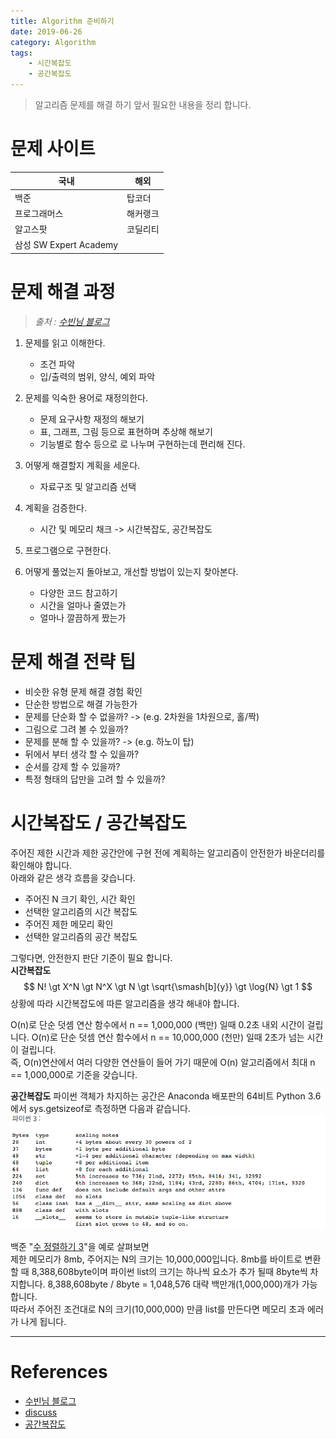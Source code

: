 ```yaml
---
title: Algorithm 준비하기
date: 2019-06-26
category: Algorithm
tags:
    - 시간복잡도
    - 공간복잡도
---
```


> 알고리즘 문제를 해결 하기 앞서 필요한 내용을 정리 합니다.

# 문제 사이트

| 국내                     | 해외   |
|-------------------------|-------|
| 백준                     | 탑코더  |
| 프로그래머스               | 해커랭크 |
| 알고스팟                  | 코딜리티 |
| 삼성 SW Expert Academy   |       |


# 문제 해결 과정
> *출처 : [수빈님 블로그](https://subinium.github.io/Algorithm/docs/chapter00/2)*

1. 문제를 읽고 이해한다.
    - 조건 파악
    - 입/출력의 범위, 양식, 예외 파악

2. 문제를 익숙한 용어로 재정의한다.
    - 문제 요구사항 재정의 해보기
    - 표, 그래프, 그림 등으로 표현하며 추상해 해보기
    - 기능별로 함수 등으로 로 나누며 구현하는데 편리해 진다. 

3. 어떻게 해결할지 계획을 세운다.
    - 자료구조 및 알고리즘 선택

4. 계획을 검증한다.
    - 시간 및 메모리 채크 -> 시간복잡도, 공간복잡도

5. <p>프로그램으로 구현한다.</p>

6. 어떻게 풀었는지 돌아보고, 개선할 방법이 있는지 찾아본다.
    - 다양한 코드 참고하기
    - 시간을 얼마나 줄였는가
    - 얼마나 깔끔하게 짰는가

# 문제 해결 전략 팁
- 비슷한 유형 문제 해결 경험 확인
- 단순한 방법으로 해결 가능한가
- 문제를 단순화 할 수 없을까? -> (e.g. 2차원을 1차원으로, 홀/짝)
- 그림으로 그려 볼 수 있을까?
- 문제를 분해 할 수 있을까? -> (e.g. 하노이 탑)
- 뒤에서 부터 생각 할 수 있을까?
- 순서를 강제 할 수 있을까?
- 특정 형태의 답만을 고려 할 수 있을까?

# 시간복잡도 / 공간복잡도
주어진 제한 시간과 제한 공간안에 구현 전에 계획하는 알고리즘이 안전한가 바운더리를 확인해야 합니다.  
아래와 같은 생각 흐름을 갖습니다. 
- 주어진 N 크기 확인, 시간 확인
- 선택한 알고리즘의 시간 복잡도
- 주어진 제한 메모리 확인
- 선택한 알고리즘의 공간 복잡도

그렇다면, 안전한지 판단 기준이 필요 합니다.  
**시간복잡도** 
$$
    N! \gt X^N \gt N^X \gt N \gt \sqrt{\smash[b]{y}} \gt \log{N} \gt 1
$$
상황에 따라 시간복잡도에 따른 알고리즘을 생각 해내야 합니다.

O(n)로 단순 덧셈 연산 함수에서 n == 1,000,000 (백만) 일때 0.2초 내외 시간이 걸립니다. 
O(n)로 단순 덧셈 연산 함수에서 n == 10,000,000 (천만) 일때 2초가 넘는 시간이 걸립니다.  
즉, O(n)연산에서 여러 다양한 연산들이 들어 가기 때문에 O(n) 알고리즘에서 최대 n == 1,000,000로 기준을 갖습니다. 

**공간복잡도**
파이썬 객체가 차지하는 공간은 Anaconda 배포판의 64비트 Python 3.6에서 sys.getsizeof로 측정하면 다음과 같습니다. 
![object-size](object-size.png)

백준 "[수 정렬하기 3](https://www.acmicpc.net/problem/10989)"을 예로 살펴보면  
제한 메모리가 8mb, 주어지는 N의 크기는 10,000,000입니다. 
8mb를 바이트로 변환 할 때 8,388,608byte이며 파이썬 list의 크기는 하나씩 요소가 추가 될때 8byte씩 차지합니다. 
8,388,608byte / 8byte = 1,048,576 대략 백만개(1,000,000)개가 가능합니다.  
따라서 주어진 조건대로 N의 크기(10,000,000) 만큼 list를 만든다면 메모리 초과 에러가 나게 됩니다. 

---
# References
- [수빈님 블로그](https://subinium.github.io/Algorithm/docs/chapter00/2)
- [discuss](https://discuss.codechef.com/t/how-many-approx-loops-are-allowed-in-1-sec-lime-limit/375/3)
- [공간복잡도](https://c10106.tistory.com/4557)